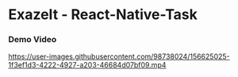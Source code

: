 # ExazeIt - React-Native-Task

### Demo Video

https://user-images.githubusercontent.com/98738024/156625025-1f3ef1d3-4222-4927-a203-46684d07bf09.mp4

